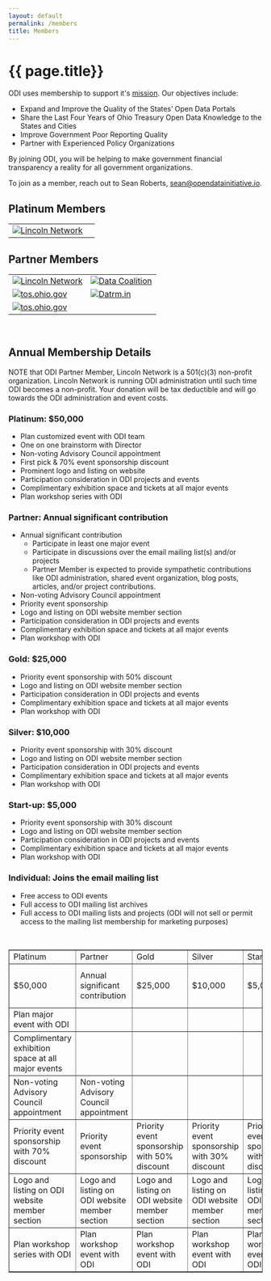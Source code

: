 ```yaml
---
layout: default
permalink: /members
title: Members
---
```

# {{ page.title}}
ODI uses membership to support it's [mission](/about#mission). Our objectives include:

* Expand and Improve the Quality of the States’ Open Data Portals
* Share the Last Four Years of Ohio Treasury Open Data Knowledge to the States and Cities
* Improve Government Poor Reporting Quality
* Partner with Experienced Policy Organizations

By joining ODI, you will be helping to make government financial transparency a reality for all government organizations.

To join as a member, reach out to Sean Roberts, <a target="_blank" href="mailto:sean@opendatainitiative.io?subject=Join as a member">sean@opendatainitiative.io</a>.

## Platinum Members
<!-- two column table to hold partner member icons -->
<table width="100%" align="center" cellpadding="10">
	<tr>	
		<td><a target="_blank" href="http://joinlincoln.org/"><img src="{{'/assets/img/lincoln-network-logo-hat-teal-small.png'}}" alt="Lincoln Network"></a></td>
		<td></td>
	</tr>
</table>

## Partner Members
<!-- two column table to hold partner member icons -->
<table width="100%" align="center" cellpadding="10">
	<tr>	
		<td><a target="_blank" href="http://joinlincoln.org/"><img src="/assets/img/lincoln-network-logo-hat-teal-small.png" alt="Lincoln Network"></a></td>
		<td><a target="_blank" href="https://www.datacoalition.org/"><img src="/assets/img/DataCoalition2016Logo.png" alt="Data Coalition"></a></td>
	</tr>
	<tr>
		<td><a target="_blank" href="http://www.tos.ohio.gov/"><img src="/assets/img/tos-logo.png" alt="tos.ohio.gov"></a></td>
		<td><a target="_blank" href="http://datrm.in/"><img src="/assets/img/datrmin-logo-small.png" alt="Datrm.in"></a></td>
	</tr>
	<tr>
		<td><a target="_blank" href="https://uspirg.org/home"><img src="/assets/img/PIRG-logo.png" alt="tos.ohio.gov"></a></td>
		<td></td>
	</tr>
</table><br />

## Annual Membership Details
NOTE that ODI Partner Member, Lincoln Network is a 501(c)(3) non-profit organization. Lincoln Network is running ODI administration until such time ODI becomes a non-profit. Your donation will be tax deductible and will go towards the ODI administration and event costs.

### Platinum: $50,000
* Plan customized event with ODI team
* One on one brainstorm with Director
* Non-voting Advisory Council appointment
* First pick & 70% event sponsorship discount
* Prominent logo and listing on website
* Participation consideration in ODI projects and events
* Complimentary exhibition space and tickets at all major events
* Plan workshop series with ODI

### Partner: Annual significant contribution
* Annual significant contribution
  * Participate in least one major event
  * Participate in discussions over the email mailing list(s) and/or projects
  * Partner Member is expected to provide sympathetic contributions like ODI administration, shared event organization, blog posts, articles, and/or project contributions.
* Non-voting Advisory Council appointment
* Priority event sponsorship
* Logo and listing on ODI website member section
* Participation consideration in ODI projects and events
* Complimentary exhibition space and tickets at all major events
* Plan workshop with ODI

### Gold: $25,000
* Priority event sponsorship with 50% discount
* Logo and listing on ODI website member section
* Participation consideration in ODI projects and events
* Complimentary exhibition space and tickets at all major events
* Plan workshop with ODI

### Silver: $10,000
* Priority event sponsorship with 30% discount
* Logo and listing on ODI website member section
* Participation consideration in ODI projects and events
* Complimentary exhibition space and tickets at all major events
* Plan workshop with ODI

### Start-up: $5,000
* Priority event sponsorship with 30% discount
* Logo and listing on ODI website member section
* Participation consideration in ODI projects and events
* Complimentary exhibition space and tickets at all major events
* Plan workshop with ODI

### Individual: Joins the email mailing list
* Free access to ODI events
* Full access to ODI mailing list archives
* Full access to ODI mailing lists and projects (ODI will not sell or permit access to the mailing list membership for marketing purposes)

<br />
<font size="3">
<table border="1" cellpadding="5">
	<tbody>
		<tr><td>Platinum</td><td>Partner</td><td>Gold</td><td>Silver</td><td>Startup</td><td>Individual</td></tr>
		<tr><td>$50,000</td><td>Annual significant contribution</td><td>$25,000</td><td>$10,000</td><td>$5,000</td><td>Joins the email mailing list</td></tr>
		<tr><td>Plan major event with ODI</td><td></td><td></td><td></td><td></td><td></td></tr>
		<tr><td>Complimentary exhibition space at all major events</td><td></td><td></td><td></td><td></td><td></td></tr>
		<tr><td>Non-voting Advisory Council appointment</td><td>Non-voting Advisory Council appointment</td><td></td><td></td><td></td><td></td></tr>
		<tr><td>Priority event sponsorship with 70% discount</td><td>Priority event sponsorship</td><td>Priority event sponsorship with 50% discount</td><td>Priority event sponsorship with 30% discount</td><td>Priority event sponsorship with 30% discount</td><td>Free access to ODI events</td></tr>
		<tr><td>Logo and listing on ODI website member section</td><td>Logo and listing on ODI website member section</td><td>Logo and listing on ODI website member section</td><td>Logo and listing on ODI website member section</td><td>Logo and listing on ODI website member section</td><td></td></tr>
		<tr><td>Plan workshop series with ODI</td><td>Plan workshop event with ODI</td><td>Plan workshop event with ODI</td><td>Plan workshop event with ODI</td><td>Plan workshop event with ODI</td><td></td></tr>
	</tbody>
</table>
</font>
